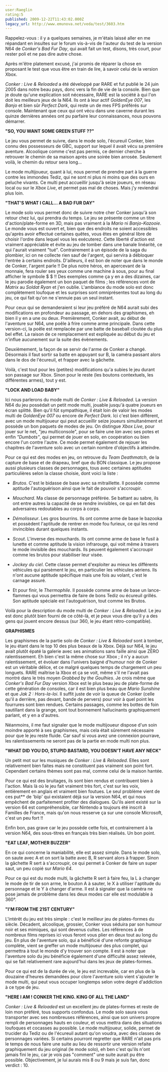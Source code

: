 ```yaml
---
user:Raeglin
rating:5
published: 2009-12-22T11:43:02.000Z
legacy_url: http://www.emunova.net/veda/test/3603.htm
---
```

Rappelez-vous : il y a quelques semaines, je m'étais laissé aller en me répandant en insultes sur le forum vis-à-vis de l'auteur du test de la version N64 de _Conker's Bad Fur Day_, qui avait fait un test, disons, très court, pour rester poli et ne pas dire autre chose.  

Après m'être platement excusé, j'ai promis de réparer la chose en proposant le test que vous être en train de lire, à savoir celui de la version Xbox.  

_Conker : Live & Reloaded_ a été développé par RARE et fut publié le 24 juin 2005 dans notre beau pays, donc vers la fin de vie de la console. Bien que je doute qu'une explication soit nécessaire, RARE est la société à qui l'on doit les meilleurs jeux de la N64\. Ils ont à leur actif _GoldenEye 007_, les _Banjo_ et bien sûr _Perfect Dark_, qui reste un de mes FPS préférés sur console. Maintenant que ceux qui ont vécu dans une caverne durant les quinze dernières années ont pu parfaire leur connaissances, nous pouvons démarrer.  

  

**"SO, YOU WANT SOME GREEN STUFF ??"**  

  

Le jeu vous permet de suivre, dans le mode solo, l'écureuil Conker, bien connu des possesseurs de GBC, support sur lequel il avait vécu sa première aventure. Alcoolique comme c'est pas permis, ce dernier cherche à retrouver le chemin de sa maison après une soirée bien arrosée. Seulement voilà, le chemin du retour sera long...  

Le mode multijoueur, quant à lui, nous permet de prendre part à la guerre contre les immondes Tediz, qui ne sont ni plus ni moins que des ours en peluche vivants. Ce multi peut accueillir jusqu'à seize joueurs, en réseau local ou sur le _Xbox Live_, et permet pas mal de choses. Mais j'y reviendrai plus loin.  

  

**"THAT'S WHAT I CALL... A BAD FUR DAY"**  

  

Le mode solo vous permet donc de suivre notre cher Conker jusqu'à son retour chez lui, qui prendra du temps. Le jeu se présente comme un titre d'action/plate-forme en 3D, mais pas vraiment à la _Mario_ ni _Banjo-Kazooie_. Le monde vous est ouvert et, bien que des endroits ne soient accessibles qu'après avoir effectué certaines quêtes, vous êtes en général libre de choisir l'ordre dans lequel vous les exécuterez. Cette liberté d'action est vraiment appréciable et évite au jeu de tomber dans une banale linéarité, ce qui l'aurait vraiment "tué". Contrairement à un épisode de la saga du plombier, ici on ne collecte rien sauf de l'argent, qui servira à débloquer l'entrée à certains endroits. D'ailleurs, il est bon de noter que dans le monde de Conker, l'argent parle !! De plus notre héros, en apercevant de la monnaie, fera rouler ses yeux comme une machine à sous, pour au final afficher le symbole $ $ !! Des exemples comme ça y en a des dizaines, car le jeu parodie également un bon paquet de films ; les références vont de _Matrix_ au _Soldat Ryan_ et j'en oublie. L'ambiance du mode solo est donc complètement loufoque et les surprises sont omniprésentes tout au long du jeu, ce qui fait qu'on ne s'ennuie pas un seul instant.  

Pour ceux qui se demanderaient si leur jeu préféré de N64 aurait subi des modifications en profondeur au passage, en dehors des graphismes, eh bien il y en a une ou deux. Premièrement, Conker avait, au début de l'aventure sur N64, une poêle à frire comme arme principale. Dans cette version-ci, la poêle est remplacée par une batte de baseball cloutée du plus bel effet. La raison de ce remplacement est expliquée au début du jeu et n'influe aucunement sur la suite des évènements.  

Deuxièmement, la façon de se servir de l'arme de Conker a changé. Désormais il faut sortir sa batte en appuyant sur B, la caméra passant alors dans le dos de l'écureuil, et frapper avec la gâchette.  

Voilà, c'est tout pour les (petites) modifications qu'a subies le jeu durant son passage sur Xbox. Sinon pour le reste (les boutons contextuels, les différentes armes), tout y est.  

  

**"LOCK AND LOAD BABY"**  

  

Ici nous parlerons du mode multi de _Conker : Live & Reloaded_. La version N64 du jeu possédait un petit mode multi, jouable jusqu'à quatre joueurs en écran splitté. Bien qu'il fût sympathique, il était loin de valoir les modes multi de _GoldenEye 007_ ou encore de _Perfect Dark_. Ici c'est bien différent, avec un mode multijoueur qui peut accueillir seize joueurs simultanément et possède un bon paquets de modes de jeu. On distingue _Xbox Live_, pour jouer sur le net, "jeu multiconsole", pour se faire une _lan_ avec ses potes et enfin _"Dumbots"_, qui permet de jouer en solo, en coopération ou bien encore l'un contre l'autre. Ce mode permet également de rejouer les chapitres de l'aventure solo avec un certain nombre d'objectifs à atteindre.  

Pour ce qui est des modes en jeu, on retrouve du _Team Deathmatch_, de la capture de base et de drapeau, bref que du BON classique. Le jeu propose aussi plusieurs classes de personnages, tous avec certaines aptitudes particulières selon la classe choisie, dont voici la liste :  

  

- _Brutos_. C'est le bidasse de base avec sa mitraillette. Il possède comme aptitude l'autoguérison ainsi que le fait de pouvoir s'accroupir.  

- _Mouchard_. Ma classe de personnage préférée. Se battant au sabre, ils ont entre autres la capacité de se rendre invisibles, ce qui en fait des adversaires redoutables au corps à corps.  

- _Démolisseur_. Les gros bourrins. Ils ont comme arme de base le bazooka et possèdent l'aptitude de rentrer en mode fou furieux, ce qui les rend invincibles durant quelques instants.  

- _Scout_. L'inverse des mouchards. Ils ont comme arme de base le fusil à lunette et comme aptitude la vision infrarouge, qui voit même à travers le mode invisible des mouchards. Ils peuvent également s'accroupir comme les brutos pour stabiliser leur visée.  

- _Jockey du ciel_. Cette classe permet d'exploiter au mieux les différents véhicules qui parsèment le jeu, en particulier les véhicules aériens. Ils n'ont aucune aptitude spécifique mais une fois au volant, c'est le carnage assuré.  

- Et pour finir, le _Thermophile_. Il possède comme arme de base un lance-flammes qui vous permettra de faire de bons Tediz ou écureuil grillés. Son aptitude spéciale est l'autoguérison, tout comme les Brutos.  

  

Voilà pour la description du mode multi de _Conker : Live & Reloaded_. Le jeu est donc plutôt bien fourni de ce côté-là, et je peux vous dire qu'il y a des gens qui jouent encore dessus (sur 360, le jeu étant rétro-compatible).  

  

**GRAPHISMES**  

  

Les graphismes de la partie solo de _Conker : Live & Reloaded_ sont à tomber, le jeu étant dans le top 10 des plus beaux de la Xbox. Déjà sur N64, le jeu avait plutôt épaté la galerie avec ses animations sans faille ainsi que ZÉRO ralentissement. Eh bien c'est la même chose sur Xbox ; il n'y a aucun ralentissement, et évoluer dans l'univers baigné d'humour noir de Conker est un véritable délice, et ce malgré quelques temps de chargement un peu longuets. RARE maîtrise la Xbox et ça se voit, même s'il ne l'avait pas montré dans le très moyen _Grabbed by the Goulhies_. Je crois même que _Conker's Bad Fur Day_ version Xbox est le plus beau jeu de plate-forme de cette génération de consoles, car il est bien plus beau que _Mario Sunshine_ et que _Jak 2 : Hors-la-loi_. Il suffit juste de voir la queue de Conker (celle qu'il a derrière, pas devant, bande de pervers) pour voir à quel point les fourrures sont bien rendues. Certains passages, comme les bottes de foin sautillant dans la grange, sont tout bonnement hallucinants graphiquement parlant, et y en a d'autres.  

Néanmoins, il me faut signaler que le mode multijoueur dispose d'un soin moindre apporté à ses graphismes, mais cela était sûrement nécessaire pour que le jeu reste fluide. Car sauf si vous avez une connexion pourrave, les ralentissements ne seront pas de la partie en mode multi non plus.  

  

**"WHAT DID YOU DO, STUPID BASTARD, YOU DOESN'T HAVE ANY NECK"**  

  

Un petit mot sur les musiques de _Conker : Live & Reloaded_. Elles sont relativement bien faites mais ne constituent pas vraiment son point fort. Cependant certains thèmes sont pas mal, comme celui de la maison hantée.  

Pour ce qui est des bruitages, ils sont bien rendus et contribuent bien à l'action. Mais là où le jeu fait vraiment très fort, c'est sur les voix, entièrement en anglais et vraiment bien foutues. Le seul problème vient de ces put\*\* de 'biip' qui existaient déjà sur la version N64, et qui nous empêchent de parfaitement profiter des dialogues. Qu'ils aient existé sur la version 64 est compréhensible, car Nintendo a toujours été inscrit à Familles de France, mais qu'on nous resserve ça sur une console Microsoft, c'est un peu fort !!  

Enfin bon, pas grave car le jeu possède cette fois, et contrairement à la version N64, des sous-titres en français très bien réalisés. Un bon point.  

  

**"EAT LEAF, MOTHER BUZZER"**  

  

En ce qui concerne la maniabilité, elle est assez simple. Dans le mode solo, on saute avec A et on sort la batte avec B, R servant alors à frapper. Sinon la gâchette R sert à s'accroupir, ce qui permet à Conker de faire un super saut, un peu copié sur _Mario 64_.  

Pour ce qui est du mode multi, la gâchette R sert à faire feu, la L à changer le mode de tir de son arme, le bouton A à sauter, le X à utiliser l'aptitude du personnage et le Y à changer d'arme. Il est à signaler que la caméra ne pose jamais de problème dans les deux modes car elle est modulable à 360°.  

  

**"I'M FROM THE 21ST CENTURY"**  

  

L'intérêt du jeu est très simple : c'est le meilleur jeu de plates-formes du siècle. Décadent, alcoolique, grossier, Conker vous séduira par son humour noir et ses mimiques, qui sont devenus cultes. Les références à de nombreux films reprises ici vous feront vous plier en deux tout au long du jeu. En plus de l'aventure solo, qui a bénéficié d'une refonte graphique complète, vient se greffer un mode multijoueur des plus complet, qui permettra à tout le monde d'y trouver son compte. Il est à noter que l'aventure solo du jeu bénéficie également d'une difficulté assez relevée, qui se fait relativement rare aujourd'hui dans les jeux de plates-formes.  

Pour ce qui est de la durée de vie, le jeu est increvable, car en plus de la douzaine d'heures demandées pour clore l'aventure solo vient s'ajouter le mode multi, qui peut vous occuper longtemps selon votre degré d'addiction à ce type de jeu.  

  

**"HERE I AM ! CONKER THE KING. KING OF ALL THE LAND"**  

  

_Conker : Live & Reloaded_ est un excellent jeu de plates-formes et reste de loin mon préféré, tous supports confondus. Le mode solo saura vous transporter avec ses nombreuses références, ainsi que son univers propre rempli de personnages hauts en couleur, et vous mettra dans des situations loufoques et cocasses au possible. Le mode multijoueur, solide, permet de trucider du Tediz ou de l'écureuil autant qu'on voudra, avec des classes de personnages variées. Si certains pourront regretter que RARE n'ait pas pris le temps de nous faire une suite au lieu de ressortir une version refaite graphiquement du jeu original (le mode solo), eh ben c'est qu'ils n'ont jamais fini le jeu, car je vois pas "comment" une suite aurait pu être possible. Objectivement, je lui aurais mis 8 ou 9 mais je suis fan, donc verdict : 10\.